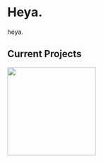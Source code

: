 # Heya.
heya.

## Current Projects
<p align="left">
  <img src="https://user-images.githubusercontent.com/75762177/218417955-2d18d21f-32ad-4f9b-b9b0-9e68fbc5812f.png" width="200" />
  
  [ ](https://github.com/PixelNetNeon/NeonTools/)
</p>

